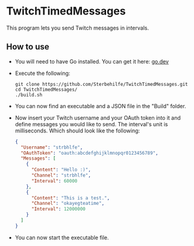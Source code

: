 # TwitchTimedMessages
This program lets you send Twitch messages in intervals.
## How to use
- You will need to have Go installed. You can get it here: [go.dev](https://go.dev/dl/)
- Execute the following:

  ```shell
  git clone https://github.com/Sterbehilfe/TwitchTimedMessages.git
  cd TwitchTimedMessages/
  ./build.sh
  ```
- You can now find an executable and a JSON file in the "Build" folder.
- Now insert your Twitch username and your OAuth token into it and define messages you would like to send. The interval's unit is milliseconds. Which should look like the following:
  
  ```json
  {
    "Username": "strbhlfe",
    "OAuthToken": "oauth:abcdefghijklmnopqr0123456789",
    "Messages": [
      {
        "Content": "Hello :)",
        "Channel": "strbhlfe",
        "Interval": 60000
      },
      {
        "Content": "This is a test.",
        "Channel": "okayegteatime",
        "Interval": 12000000
      }
    ]
  } 
  ```
- You can now start the executable file.
